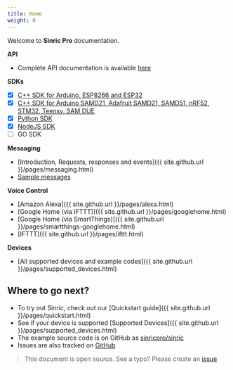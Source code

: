 ```yaml
---
title: Home
weight: 0
---
```

 
Welcome to **Sinric Pro** documentation.

**API**
 - Complete API documentation is available [here](https://apidocs.sinric.pro/)

**SDKs**
 - [x]  [C++ SDK for Arduino, ESP8266 and ESP32](https://github.com/sinricpro/esp8266-esp32-sdk)
 - [x]  [C++ SDK for Arduino SAMD21, Adafruit SAMD21, SAMD51, nRF52, STM32, Teensy, SAM DUE](https://github.com/khoih-prog/SinricPro_Generic)
 - [x]  [Python SDK](https://github.com/sinricpro/python-sdk)
 - [x]  [NodeJS SDK](https://github.com/sinricpro/nodejs-sdk)
 - [ ] GO SDK

**Messaging**
 - [Introduction, Requests, responses and events]({{ site.github.url }}/pages/messaging.html) 
 - [Sample messages](https://github.com/sinricpro/sample_messages)
 
**Voice Control**
 - [Amazon Alexa]({{ site.github.url }}/pages/alexa.html)  
 - [Google Home (via IFTTT)]({{ site.github.url }}/pages/googlehome.html)  
 - [Google Home (via SmartThings)]({{ site.github.url }}/pages/smartthings-googlehome.html)
 - [IFTTT]({{ site.github.url }}/pages/ifttt.html)  

**Devices**
 - [All supported devices and example codes]({{ site.github.url }}/pages/supported_devices.html)


 
## Where to go next?

 * To try out Sinric, check out our [Quickstart guide]({{ site.github.url }}/pages/quickstart.html)
 * See if your device is supported [Supported Devices]({{ site.github.url }}/pages/supported_devices.html)
 * The example source code is on GitHub as [sinricpro/sinric](https://github.com/sinricpro/sinric/)
 * Issues are also tracked on [GitHub](https://github.com/sinricpro/)

 > This document is open source. See a typo? Please create an [issue](https://github.com/sinricpro/help-docs)